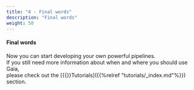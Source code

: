 ```yaml
---
title: "4 - Final words"
description: "Final words"
weight: 50
---
```


#### Final words

Now you can start developing your own powerful pipelines. <br />
If you still need more information about when and where you should use Gaia, <br />
please check out the [{{<icon circle-arrow-right>}}Tutorials]({{%relref "tutorials/_index.md"%}}) section.


